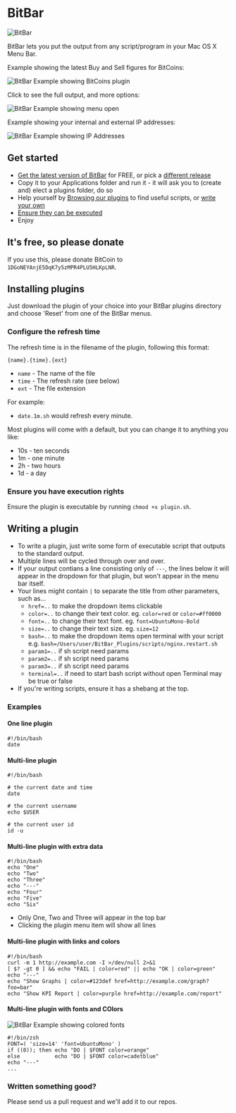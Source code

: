 # BitBar

![BitBar](https://github.com/stretchr/bitbar/raw/master/Docs/BitBar-small.png)

BitBar lets you put the output from any script/program in your Mac OS X Menu Bar.

Example showing the latest Buy and Sell figures for BitCoins:

![BitBar Example showing BitCoins plugin](https://raw.github.com/matryer/bitbar/master/Docs/BitBar-Example-Bitcoins.png)

Click to see the full output, and more options:

![BitBar Example showing menu open](https://raw.github.com/matryer/bitbar/master/Docs/BitBar-Example-Menu.png)

Example showing your internal and external IP addresses:

![BitBar Example showing IP Addresses](https://raw.github.com/matryer/bitbar/master/Docs/BitBar-Example-IPs.png)

## Get started

  * [Get the latest version of BitBar](https://github.com/stretchr/bitbar/releases/download/v1.0.0/BitBar.zip) for FREE, or pick a [different release](https://github.com/matryer/bitbar/releases)
  * Copy it to your Applications folder and run it - it will ask you to (create and) elect a plugins folder, do so
  * Help yourself by [Browsing our plugins](https://github.com/matryer/bitbar/tree/master/Plugins) to find useful scripts, or [write your own](#writing-a-plugin)
  * [Ensure they can be executed](#ensure-you-have-execution-rights)
  * Enjoy

## It's free, so please donate

If you use this, please donate BitCoin to `1DGoNEYAnjE5DqK7y5zMPR4PLU5HLKpLNR`.

## Installing plugins

Just download the plugin of your choice into your BitBar plugins directory and choose 'Reset' from one of the BitBar menus.

### Configure the refresh time

The refresh time is in the filename of the plugin, following this format:

    {name}.{time}.{ext}
    
  * `name` - The name of the file
  * `time` - The refresh rate (see below)
  * `ext` - The file extension

For example:

  * `date.1m.sh` would refresh every minute.

Most plugins will come with a default, but you can change it to anything you like:

  * 10s - ten seconds
  * 1m - one minute
  * 2h - two hours
  * 1d - a day

### Ensure you have execution rights

Ensure the plugin is executable by running `chmod +x plugin.sh`.

## Writing a plugin

  * To write a plugin, just write some form of executable script that outputs to the standard output.
  * Multiple lines will be cycled through over and over.
  * If your output contians a line consisting only of `---`, the lines below it will appear in the dropdown for that plugin, but won't appear in the menu bar itself.
  * Your lines might contain `|` to separate the title from other parameters, such as...
    * `href=..` to make the dropdown items clickable
    * `color=..` to change their text color. eg. `color=red` or `color=#ff0000`
    * `font=..` to change their text font. eg. `font=UbuntuMono-Bold`
    * `size=..` to change their text size. eg. `size=12`
    * `bash=..` to make the dropdown items open terminal with your script e.g. `bash=/Users/user/BitBar_Plugins/scripts/nginx.restart.sh`
    * `param1=..` if sh script need params
    * `param2=..` if sh script need params
    * `param3=..` if sh script need params
    * `terminal=..` if need to start bash script without open Terminal may be true or false
  * If you're writing scripts, ensure it has a shebang at the top.

### Examples

#### One line plugin

    #!/bin/bash
    date

#### Multi-line plugin

    #!/bin/bash

    # the current date and time
    date

    # the current username
    echo $USER

    # the current user id
    id -u

#### Multi-line plugin with extra data

    #!/bin/bash
    echo "One"
    echo "Two"
    echo "Three"
    echo "---"
    echo "Four"
    echo "Five"
    echo "Six"

  * Only One, Two and Three will appear in the top bar
  * Clicking the plugin menu item will show all lines


#### Multi-line plugin with links and colors

    #!/bin/bash
    curl -m 1 http://example.com -I >/dev/null 2>&1
    [ $? -gt 0 ] && echo "FAIL | color=red" || echo "OK | color=green"
    echo "---"
    echo "Show Graphs | color=#123def href=http://example.com/graph?foo=bar"
    echo "Show KPI Report | color=purple href=http://example.com/report"

#### Multi-line plugin with fonts and COlors

![BitBar Example showing colored fonts](https://raw.github.com/matryer/bitbar/master/Docs/Docs/Docs/BitBar-Example-Menu-Colors-Fonts.png)

    #!/bin/zsh
    FONT=( 'size=14' 'font=UbuntuMono' )
    if ((0)); then echo "DO | $FONT color=orange"
    else           echo "DO | $FONT color=cadetblue"
    echo "---" 
    ...

### Written something good?

Please send us a pull request and we'll add it to our repos.
